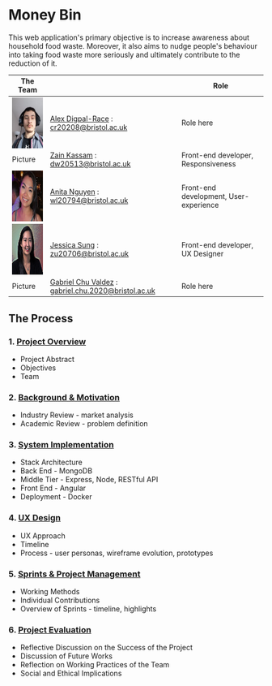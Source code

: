 # **Money Bin**

This web application's primary objective is to increase awareness about household food waste. Moreover, it also aims to nudge people's behaviour into taking food waste more seriously and ultimately contribute to the reduction of it.

| The Team    |             | Role        |
| ----------- | ----------- | ----------- |
| <img align="left" width="100" height="100" src="Portfolio/Images/glorious_leader_2.jpeg">| [Alex Digpal-Race](https://github.com/alexDigpalRace) : <cr20208@bristol.ac.uk>| Role here |
| Picture     |[Zain Kassam](https://github.com/Zainzzkk) : <dw20513@bristol.ac.uk>| Front-end developer, Responsiveness |
| <img align="left" width="100" height="100" src="Portfolio/Images/anita-profile.png">     |[Anita Nguyen](https://github.com/ng0c) : <wl20794@bristol.ac.uk>| Front-end development, User-experience |
| <img align="left" width="100" height="100" src="Portfolio/Images/profile_JS.jpg">     |[Jessica Sung](https://github.com/jessicaksung) : <zu20706@bristol.ac.uk>| Front-end developer, UX Designer |
| Picture     |[Gabriel Chu Valdez](https://github.com/gabrielchuv) : <gabriel.chu.2020@bristol.ac.uk>| Role here |

## **The Process**

### 1. [Project Overview](Portfolio/ProjectOverview.md)
* Project Abstract 
* Objectives
* Team

### 2. [Background & Motivation](Portfolio/BackgroundAndMotivation.md)
* Industry Review - market analysis 
* Academic Review - problem definition 

### 3. [System Implementation](Portfolio/SystemImplementation.md)
* Stack Architecture
* Back End - MongoDB
* Middle Tier - Express, Node, RESTful API
* Front End - Angular
* Deployment - Docker

### 4. [UX Design](Portfolio/UXDesign.md)
* UX Approach 
* Timeline 
* Process - user personas, wireframe evolution, prototypes 

### 5. [Sprints & Project Management](Portfolio/SprintsAndProjectManagement.md)
* Working Methods 
* Individual Contributions 
* Overview of Sprints - timeline, highlights 

### 6. [Project Evaluation](Portfolio/ProjectEvaluation.md)
* Reflective Discussion on the Success of the Project
* Discussion of Future Works
* Reflection on Working Practices of the Team
* Social and Ethical Implications

